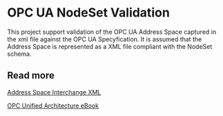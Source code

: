 #  OPC UA NodeSet Validation 

This project support validation of the OPC UA Address Space captured in the xml file against the OPC UA Specyfication. It is assumed that the Address Space is represented as a XML file compliant with the NodeSet schema.

## Read more

[Address Space Interchange XML](http://www.commsvr.com/InternetDSL/commserver/P_DowloadCenter/P_Publications/P-150101E-AddressSpaceInterchangeXML.pdf)

[OPC Unified Architecture eBook](http://goo.gl/y4EHUn)
